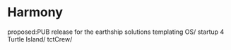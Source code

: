 Harmony
=======

proposed:PUB release for the earthship solutions templating OS/ startup 4 Turtle Island/ tctCrew/ 
